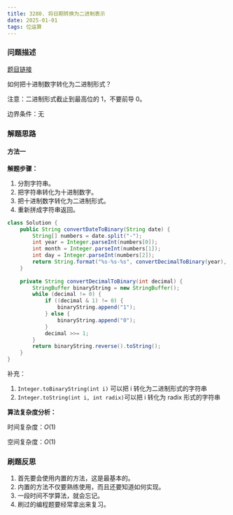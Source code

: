 ```yaml
---
title: 3280. 将日期转换为二进制表示
date: 2025-01-01
tags: 位运算
---
```


### 问题描述

[题目链接](https://leetcode.cn/problems/convert-date-to-binary/description/)

如何把十进制数字转化为二进制形式？

注意：二进制形式截止到最高位的 1，不要前导 0。

边界条件：无

### 解题思路

#### 方法一

**解题步骤：**

1. 分割字符串。
2. 把字符串转化为十进制数字。
3. 把十进制数字转化为二进制形式。
4. 重新拼成字符串返回。

```java
class Solution {  
    public String convertDateToBinary(String date) {  
        String[] numbers = date.split("-");  
        int year = Integer.parseInt(numbers[0]);  
        int month = Integer.parseInt(numbers[1]);  
        int day = Integer.parseInt(numbers[2]);  
        return String.format("%s-%s-%s", convertDecimalToBinary(year), convertDecimalToBinary(month), convertDecimalToBinary(day));  
    }  
  
    private String convertDecimalToBinary(int decimal) {  
        StringBuffer binaryString = new StringBuffer();  
        while (decimal != 0) {  
            if ((decimal & 1) != 0) {  
                binaryString.append("1");  
            } else {  
                binaryString.append("0");  
            }  
            decimal >>= 1;  
        }  
        return binaryString.reverse().toString();  
    }  
}
```

补充：
1. `Integer.toBinaryString(int i)` 可以把 i 转化为二进制形式的字符串
2. `Integer.toString(int i, int radix)`可以把 i 转化为 radix 形式的字符串

**算法复杂度分析：**

时间复杂度：$O(1)$

空间复杂度：$O(1)$

### 刷题反思

1. 首先要会使用内置的方法，这是最基本的。
2. 内置的方法不仅要熟练使用，而且还要知道如何实现。
3. 一段时间不学算法，就会忘记。
4. 刷过的编程题要经常拿出来复习。
